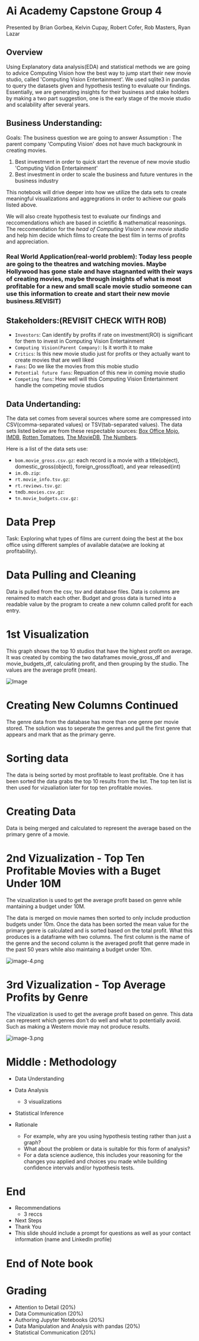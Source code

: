 # Ai Academy Capstone Group 4
Presented by Brian Gorbea, Kelvin Cupay, Robert Cofer, Rob Masters, Ryan Lazar

## Overview
Using Explanatory data analysis(EDA) and statistical methods we are going to advice Computing Vision how the best way to jump start their new movie studio, called 'Computing Vision Entertainment'. We used sqlite3 in pandas to query the datasets given and hypothesis testing to evaluate our findings. Essentially, we are generating insights for their business and stake holders by making a two part suggestion, one is the early stage of the movie studio and scalability after several years.

## Business Understanding: 

Goals: The business question we are going to answer
Assumption : The parent company 'Computing Vision' does not have much backgrounk in creating movies.
1. Best investment in order to quick start the revenue of new movie studio 'Computing Vidion Entertainment'
2. Best investment in order to scale the business and future ventures in the business industry

This notebook will drive deeper into how we utilize the data sets to create meaningful visualizations and aggregrations in order to achieve our goals listed above.

We will also create hypothesis test to evaluate our findings and reccomendations which are based in scietific & mathematical reasonings. The reccomendation for the *head of Computing Vision's new movie studio* and help him decide which films to create the best film in terms of profits and appreciation.

### Real World Application(real-world problem): Today less people are going to the theatres and watching movies. Maybe Hollywood has gone stale and have stagnanted with their ways of creating movies, maybe through insights of what is most profitable for a new and small scale movie studio someone can use this information to create and start their new movie business.REVISIT)

## Stakeholders:(REVISIT CHECK WITH ROB)
- `Investors`: Can identify by profits if rate on investment(ROI) is significant for them to invest in Computing Vision Entertainment
- `Computing Vision(Parent Company)`: Is it worth it to make 
- `Critics`: Is this new movie studio just for profits or they actually want to create movies that are well liked
- `Fans`: Do we like the movies from this mobie studio
- `Potential future fans`: Repuation of this new in coming movie studio
- `Competing fans`: How well will this Computing Vision Entertainment handle the competing movie studios

## Data Undertanding: 
The data set comes from several sources where some are compressed into CSV(comma-separated values) or TSV(tab-separated values). The data sets listed below are from these respectable sources: [Box Office Mojo](https://www.boxofficemojo.com/), [IMDB](https://www.imdb.com/), [Rotten Tomatoes](https://www.rottentomatoes.com/), [The MovieDB](https://www.themoviedb.org/), [The Numbers](https://www.the-numbers.com/).

Here is a list of the data sets use:
- `bom.movie_gross.csv.gz`: each record is a movie with a title(object), domestic_gross(object), foreign_gross(float), and year released(int)
- `im.db.zip`: 
- `rt.movie_info.tsv.gz`:
- `rt.reviews.tsv.gz`:
- `tmdb.movies.csv.gz`:
- `tn.movie_budgets.csv.gz:`

# Data Prep
Task: Exploring what types of films are current doing the best at the box office using different samples of available data(we are looking at profitability).

# Data Pulling and Cleaning
Data is pulled from the csv, tsv and database files. Data is columns are renaimed to match each other. Budget and gross data is turned into a readable value by the program to create a new column called profit for each entry.


# 1st Visualization
This graph shows the top 10 studios that have the highest profit on average. It was created by combing the two dataframes movie_gross_df and movie_budgets_df, calculating profit, and then grouping by the studio. The values are the average profit (mean).

![Image](../../images/Image_One.png)

# Creating New Columns Continued
The genre data from the database has more than one genre per movie stored. The solution was to seperate the genres and pull the first genre that appears and mark that as the primary genre.


# Sorting data
The data is being sorted by most profitable to least profitable. One it has been sorted the data grabs the top 10 results from the list. The top ten list is then used for vizualiation later for top ten profitable movies.

# Creating Data
Data is being merged and calculated to represent the average based on the primary genre of a movie.


# 2nd Vizualization - Top Ten Profitable Movies with a Buget Under 10M
The vizualization is used to get the average profit based on genre while mantaining a budget under 10M.

The data is merged on movie names then sorted to only include production budgets under 10m. Once the data has been sorted the mean value for the primary genre is calculated and is sorted based on the total profit. What this produces is a dataframe with two columns. The first column is the name of the genre and the second column is the averaged profit that genre made in the past 50 years while also maintaing a budget under 10m.

![image-4.png](attachment:image-4.png)



# 3rd Vizualization - Top Average Profits by Genre
The vizualization is used to get the average profit based on genre. This data can represent which genres don't do well and what to potentially avoid. Such as making a Western movie may not produce results.

![image-3.png](attachment:image-3.png)


 
 # Middle : Methodology
* Data Understanding
    
* Data Analysis
    * 3 visualizations
* Statistical Inference

* Rationale
    * For example, why are you using hypothesis testing rather than just a graph?
    * What about the problem or data is suitable for this form of analysis?
    * For a data science audience, this includes your reasoning for the changes you applied and choices you made while building confidence intervals and/or hypothesis tests.
 
 
 # End
* Recommendations
    * 3 reccs
* Next Steps
* Thank You
* This slide should include a prompt for questions as well as your contact information (name and LinkedIn profile)


# End of Note book

# Grading
* Attention to Detail (20%)
* Data Communication (20%)
* Authoring Jupyter Notebooks (20%)
* Data Manipulation and Analysis with pandas (20%)
* Statistical Communication (20%)
